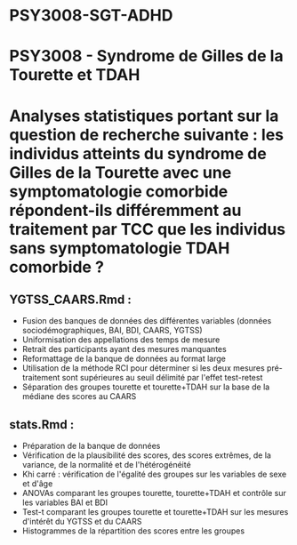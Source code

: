 # PSY3008-SGT-ADHD
# PSY3008 - Syndrome de Gilles de la Tourette et TDAH

# Analyses statistiques portant sur la question de recherche suivante : les individus atteints du syndrome de Gilles de la Tourette avec une symptomatologie comorbide répondent-ils différemment au traitement par TCC que les individus sans symptomatologie TDAH comorbide ?

## YGTSS_CAARS.Rmd :
- Fusion des banques de données des différentes variables (données sociodémographiques, BAI, BDI, CAARS, YGTSS)
- Uniformisation des appellations des temps de mesure
- Retrait des participants ayant des mesures manquantes
- Reformattage de la banque de données au format large
- Utilisation de la méthode RCI pour déterminer si les deux mesures pré-traitement sont supérieures au seuil délimité par l'effet test-retest
- Séparation des groupes tourette et tourette+TDAH sur la base de la médiane des scores au CAARS

## stats.Rmd :
- Préparation de la banque de données
- Vérification de la plausibilité des scores, des scores extrêmes, de la variance, de la normalité et de l'hétérogénéité
- Khi carré : vérification de l'égalité des groupes sur les variables de sexe et d'âge
- ANOVAs comparant les groupes tourette, tourette+TDAH et contrôle sur les variables BAI et BDI
- Test-t comparant les groupes tourette et tourette+TDAH sur les mesures d'intérêt du YGTSS et du CAARS
- Histogrammes de la répartition des scores entre les groupes
